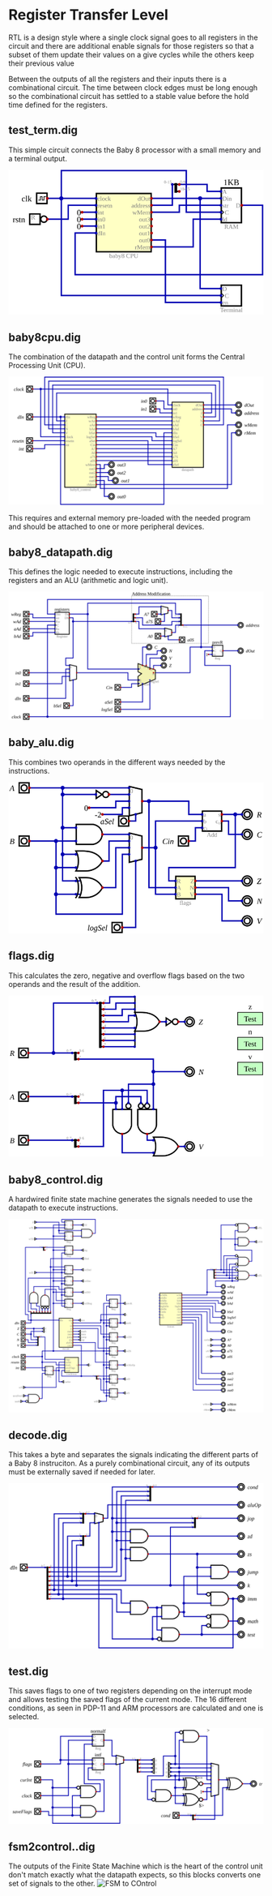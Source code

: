# Register Transfer Level

RTL is a design style where a single clock
signal goes to all registers in the circuit
and there are additional enable signals for
those registers so that a subset of them
update their values on a give cycles while
the others keep their previous value

Between the outputs of all the registers and
their inputs there is a combinational circuit.
The time between clock edges must be long enough
so the combinational circuit has settled to
a stable value before the hold time defined for
the registers.

## test_term.dig

This simple circuit connects the Baby 8 processor
with a small memory and a terminal output.

![Teste with Terminal](test_term.svg)

## baby8cpu.dig

The combination of the datapath and the control unit
forms the Central Processing Unit (CPU).

![CPU](baby8cpu.svg)

This requires and external memory pre-loaded with the
needed program and should be attached to one or more
peripheral devices.

## baby8_datapath.dig

This defines the logic needed to execute instructions,
including the registers and an ALU (arithmetic and
logic unit).

![Datapath](baby8_datapath.svg)

## baby_alu.dig

This combines two operands in the different ways needed
by the instructions.

![ALU](baby8_alu.svg)

## flags.dig

This calculates the zero, negative and overflow flags
based on the two operands and the result of the addition.

![flags](flags.svg)

## baby8_control.dig

A hardwired finite state machine generates the signals needed
to use the datapath to execute instructions.

![Control Unit](baby8_control.svg)

## decode.dig

This takes a byte and separates the signals indicating the
different parts of a Baby 8 instruciton. As a purely
combinational circuit, any of its outputs must be externally
saved if needed for later.

![Decoder](decode.svg)

## test.dig

This saves flags to one of two registers depending on the
interrupt mode and allows testing the saved flags of the
current mode. The 16 different conditions, as seen in
PDP-11 and ARM processors are calculated and one is
selected.

![Test flags](test.svg)

## fsm2control..dig

The outputs of the Finite State Machine which is the heart
of the control unit don't match exactly what the datapath
expects, so this blocks converts one set of signals to
the other.
![FSM to COntrol](fsm2contro.svg)
